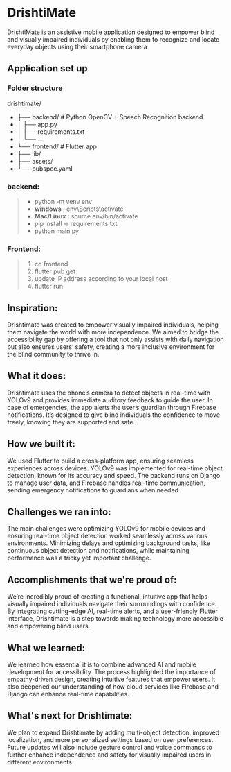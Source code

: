 # DrishtiMate
DrishtiMate is an assistive mobile application designed to empower blind and visually impaired individuals by enabling them to recognize and locate everyday objects using their smartphone camera

## Application set up

### Folder structure
drishtimate/
- ├── backend/           # Python OpenCV + Speech Recognition backend
- │   ├── app.py
- │   ├── requirements.txt
- │   └── ...
- └── frontend/          # Flutter app
-    ├── lib/
-    ├── assets/
-    └── pubspec.yaml

### backend:
> - python -m venv env
> - **windows** : env\Scripts\activate
> - **Mac/Linux** : source env/bin/activate
> - pip install -r requirements.txt
> - python main.py

### Frontend:
> 1. cd frontend
> 2. flutter pub get
> 3. update IP address according to your local host
> 4. flutter run

## Inspiration:
Drishtimate was created to empower visually impaired individuals, helping them navigate the world with more independence. We aimed to bridge the accessibility gap by offering a tool that not only assists with daily navigation but also ensures users’ safety, creating a more inclusive environment for the blind community to thrive in.

## What it does:
Drishtimate uses the phone’s camera to detect objects in real-time with YOLOv9 and provides immediate auditory feedback to guide the user. In case of emergencies, the app alerts the user’s guardian through Firebase notifications. It’s designed to give blind individuals the confidence to move freely, knowing they are supported and safe.

## How we built it:
We used Flutter to build a cross-platform app, ensuring seamless experiences across devices. YOLOv9 was implemented for real-time object detection, known for its accuracy and speed. The backend runs on Django to manage user data, and Firebase handles real-time communication, sending emergency notifications to guardians when needed.

## Challenges we ran into:
The main challenges were optimizing YOLOv9 for mobile devices and ensuring real-time object detection worked seamlessly across various environments. Minimizing delays and optimizing background tasks, like continuous object detection and notifications, while maintaining performance was a tricky yet important challenge.

## Accomplishments that we're proud of:
We’re incredibly proud of creating a functional, intuitive app that helps visually impaired individuals navigate their surroundings with confidence. By integrating cutting-edge AI, real-time alerts, and a user-friendly Flutter interface, Drishtimate is a step towards making technology more accessible and empowering blind users.

## What we learned:
We learned how essential it is to combine advanced AI and mobile development for accessibility. The process highlighted the importance of empathy-driven design, creating intuitive features that empower users. It also deepened our understanding of how cloud services like Firebase and Django can enhance real-time capabilities.

## What's next for Drishtimate:
We plan to expand Drishtimate by adding multi-object detection, improved localization, and more personalized settings based on user preferences. Future updates will also include gesture control and voice commands to further enhance independence and safety for visually impaired users in different environments.
